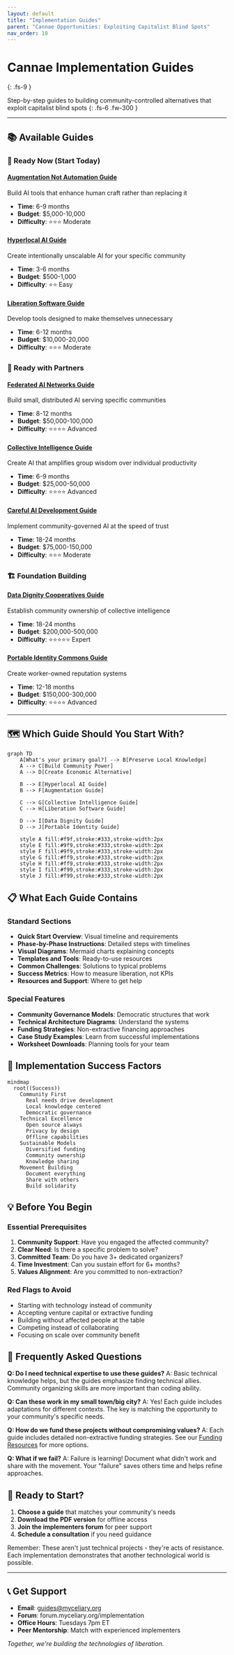 ```yaml
---
layout: default
title: "Implementation Guides"
parent: "Cannae Opportunities: Exploiting Capitalist Blind Spots"
nav_order: 10
---
```


# Cannae Implementation Guides
{: .fs-9 }

Step-by-step guides to building community-controlled alternatives that exploit capitalist blind spots
{: .fs-6 .fw-300 }

---

## 📚 Available Guides

### 🌟 Ready Now (Start Today)

#### [Augmentation Not Automation Guide](augmentation-not-automation-guide)
Build AI tools that enhance human craft rather than replacing it
- **Time**: 6-9 months
- **Budget**: $5,000-10,000  
- **Difficulty**: ⭐⭐⭐ Moderate

#### [Hyperlocal AI Guide](hyperlocal-ai-guide)
Create intentionally unscalable AI for your specific community
- **Time**: 3-6 months
- **Budget**: $500-1,000
- **Difficulty**: ⭐⭐ Easy

#### [Liberation Software Guide](liberation-software-guide)
Develop tools designed to make themselves unnecessary
- **Time**: 6-12 months
- **Budget**: $10,000-20,000
- **Difficulty**: ⭐⭐⭐ Moderate

### 🤝 Ready with Partners

#### [Federated AI Networks Guide](federated-ai-networks-guide)
Build small, distributed AI serving specific communities
- **Time**: 8-12 months
- **Budget**: $50,000-100,000
- **Difficulty**: ⭐⭐⭐⭐ Advanced

#### [Collective Intelligence Guide](collective-intelligence-guide)
Create AI that amplifies group wisdom over individual productivity
- **Time**: 6-9 months
- **Budget**: $25,000-50,000
- **Difficulty**: ⭐⭐⭐⭐ Advanced

#### [Careful AI Development Guide](careful-ai-development-guide)
Implement community-governed AI at the speed of trust
- **Time**: 18-24 months
- **Budget**: $75,000-150,000
- **Difficulty**: ⭐⭐⭐ Moderate

### 🏗️ Foundation Building

#### [Data Dignity Cooperatives Guide](data-dignity-guide)
Establish community ownership of collective intelligence
- **Time**: 18-24 months
- **Budget**: $200,000-500,000
- **Difficulty**: ⭐⭐⭐⭐⭐ Expert

#### [Portable Identity Commons Guide](portable-identity-guide)
Create worker-owned reputation systems
- **Time**: 12-18 months
- **Budget**: $150,000-300,000
- **Difficulty**: ⭐⭐⭐⭐ Advanced

---

## 🗺️ Which Guide Should You Start With?

```mermaid
graph TD
    A[What's your primary goal?] --> B[Preserve Local Knowledge]
    A --> C[Build Community Power]
    A --> D[Create Economic Alternative]
    
    B --> E[Hyperlocal AI Guide]
    B --> F[Augmentation Guide]
    
    C --> G[Collective Intelligence Guide]
    C --> H[Liberation Software Guide]
    
    D --> I[Data Dignity Guide]
    D --> J[Portable Identity Guide]
    
    style A fill:#f9f,stroke:#333,stroke-width:2px
    style E fill:#9f9,stroke:#333,stroke-width:2px
    style F fill:#9f9,stroke:#333,stroke-width:2px
    style G fill:#ff9,stroke:#333,stroke-width:2px
    style H fill:#ff9,stroke:#333,stroke-width:2px
    style I fill:#f99,stroke:#333,stroke-width:2px
    style J fill:#f99,stroke:#333,stroke-width:2px
```

## 📋 What Each Guide Contains

### Standard Sections
- **Quick Start Overview**: Visual timeline and requirements
- **Phase-by-Phase Instructions**: Detailed steps with timelines
- **Visual Diagrams**: Mermaid charts explaining concepts
- **Templates and Tools**: Ready-to-use resources
- **Common Challenges**: Solutions to typical problems
- **Success Metrics**: How to measure liberation, not KPIs
- **Resources and Support**: Where to get help

### Special Features
- **Community Governance Models**: Democratic structures that work
- **Technical Architecture Diagrams**: Understand the systems
- **Funding Strategies**: Non-extractive financing approaches
- **Case Study Examples**: Learn from successful implementations
- **Worksheet Downloads**: Planning tools for your team

## 🎯 Implementation Success Factors

```mermaid
mindmap
  root((Success))
    Community First
      Real needs drive development
      Local knowledge centered
      Democratic governance
    Technical Excellence  
      Open source always
      Privacy by design
      Offline capabilities
    Sustainable Models
      Diversified funding
      Community ownership
      Knowledge sharing
    Movement Building
      Document everything
      Share with others
      Build solidarity
```

## 💡 Before You Begin

### Essential Prerequisites
1. **Community Support**: Have you engaged the affected community?
2. **Clear Need**: Is there a specific problem to solve?
3. **Committed Team**: Do you have 3+ dedicated organizers?
4. **Time Investment**: Can you sustain effort for 6+ months?
5. **Values Alignment**: Are you committed to non-extraction?

### Red Flags to Avoid
- Starting with technology instead of community
- Accepting venture capital or extractive funding
- Building without affected people at the table
- Competing instead of collaborating
- Focusing on scale over community benefit

## 🤔 Frequently Asked Questions

**Q: Do I need technical expertise to use these guides?**
A: Basic technical knowledge helps, but the guides emphasize finding technical allies. Community organizing skills are more important than coding ability.

**Q: Can these work in my small town/big city?**
A: Yes! Each guide includes adaptations for different contexts. The key is matching the opportunity to your community's specific needs.

**Q: How do we fund these projects without compromising values?**
A: Each guide includes detailed non-extractive funding strategies. See our [Funding Resources](/resources/funding) for more options.

**Q: What if we fail?**
A: Failure is learning! Document what didn't work and share with the movement. Your "failure" saves others time and helps refine approaches.

## 🚀 Ready to Start?

1. **Choose a guide** that matches your community's needs
2. **Download the PDF version** for offline access
3. **Join the implementers forum** for peer support
4. **Schedule a consultation** if you need guidance

Remember: These aren't just technical projects - they're acts of resistance. Each implementation demonstrates that another technological world is possible.

---

## 📞 Get Support

- **Email**: guides@myceliary.org
- **Forum**: forum.myceliary.org/implementation
- **Office Hours**: Tuesdays 7pm ET
- **Peer Mentorship**: Match with experienced implementers

*Together, we're building the technologies of liberation.*